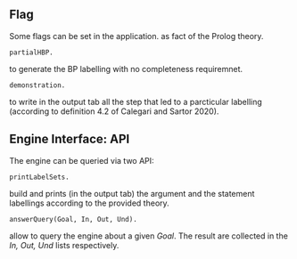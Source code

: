 ---
---

## Flag
Some flags can be set in the application. as fact of the Prolog theory.

    partialHBP.


to generate the BP labelling with no completeness requiremnet.

    demonstration.


to write in the output tab all the step that led to a parcticular labelling (according to definition 4.2 of Calegari and Sartor 2020).

## Engine Interface: API

The engine can be queried via two API:

    printLabelSets.

build and prints (in the output tab) the argument and the statement labellings according to the provided theory.

    answerQuery(Goal, In, Out, Und).

allow to query the engine about a given _Goal_. The result are collected in the _In, Out, Und_ lists respectively.